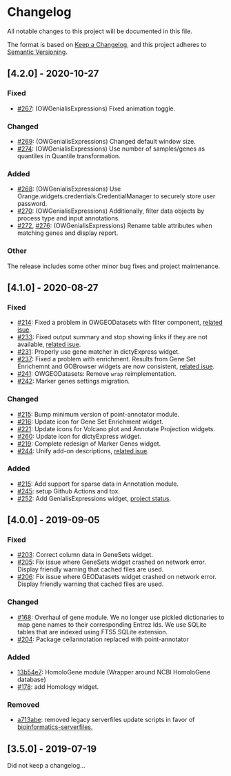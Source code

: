 # Changelog
All notable changes to this project will be documented in this file.

The format is based on [Keep a Changelog](https://keepachangelog.com/en/1.0.0/),
and this project adheres to [Semantic Versioning](https://semver.org/spec/v2.0.0.html).

## [4.2.0] - 2020-10-27

### Fixed
- [#267](https://github.com/biolab/orange3-bioinformatics/pull/267): (OWGenialisExpressions) Fixed animation toggle.

### Changed
- [#269](https://github.com/biolab/orange3-bioinformatics/pull/269): (OWGenialisExpressions) Changed default window size.
- [#274](https://github.com/biolab/orange3-bioinformatics/pull/274): (OWGenialisExpressions) Use number of samples/genes as quantiles in Quantile transformation.

### Added
- [#268](https://github.com/biolab/orange3-bioinformatics/pull/268): (OWGenialisExpressions) Use Orange.widgets.credentials.CredentialManager to securely store user password.
- [#270](https://github.com/biolab/orange3-bioinformatics/pull/270): (OWGenialisExpressions) Additionally, filter data objects by process type and input annotations.
- [#272](https://github.com/biolab/orange3-bioinformatics/pull/272), [#276](https://github.com/biolab/orange3-bioinformatics/pull/276): (OWGenialisExpressions) Rename table attributes when matching genes and display report.

### Other
The release includes some other minor bug fixes and project maintenance.

## [4.1.0] - 2020-08-27

### Fixed
- [#214](https://github.com/biolab/orange3-bioinformatics/pull/214): Fixed a problem in OWGEODatasets with filter component, [related isue](https://github.com/biolab/orange3-bioinformatics/issues/210). 
- [#233](https://github.com/biolab/orange3-bioinformatics/pull/233): Fixed output summary and stop showing links if they are not available, [related isue](https://github.com/biolab/orange3-bioinformatics/issues/228).  
- [#231](https://github.com/biolab/orange3-bioinformatics/pull/231): Properly use gene matcher in dictyExpress widget.
- [#237](https://github.com/biolab/orange3-bioinformatics/pull/237): Fixed a problem with enrichment. Results from Gene Set Enrichemnt and GOBrowser widgets are now consistent, [related isue](https://github.com/biolab/orange3-bioinformatics/issues/234).
- [#241](https://github.com/biolab/orange3-bioinformatics/pull/241): OWGEODatasets: Remove `wrap` reimplementation.
- [#242](https://github.com/biolab/orange3-bioinformatics/pull/242): Marker genes settings migration.

### Changed
- [#215](https://github.com/biolab/orange3-bioinformatics/pull/215): Bump minimum version of point-annotator module.
- [#216](https://github.com/biolab/orange3-bioinformatics/pull/216): Update icon for Gene Set Enrichment widget.
- [#221](https://github.com/biolab/orange3-bioinformatics/pull/221): Update icons for Volcano plot and Annotate Projection widgets.
- [#260](https://github.com/biolab/orange3-bioinformatics/pull/260): Update icon for dictyExpress widget.
- [#219](https://github.com/biolab/orange3-bioinformatics/pull/219): Complete redesign of Marker Genes widget.
- [#244](https://github.com/biolab/orange3-bioinformatics/pull/244): Unify add-on descriptions, [related isue](https://github.com/biolab/orange3/issues/4850).  

### Added
- [#215](https://github.com/biolab/orange3-bioinformatics/pull/215): Add support for sparse data in Annotation module.
- [#245](https://github.com/biolab/orange3-bioinformatics/pull/245): setup Github Actions and tox.
- [#252](https://github.com/biolab/orange3-bioinformatics/pull/251): Add GenialisExpressions widget, [project status](https://github.com/biolab/orange3-bioinformatics/projects/2).

## [4.0.0] - 2019-09-05

### Fixed
- [#203](https://github.com/biolab/orange3-bioinformatics/pull/203): Correct column data in GeneSets widget.
- [#205](https://github.com/biolab/orange3-bioinformatics/pull/205): Fix issue where GeneSets widget crashed on network error. Display friendly warning that cached files are used.
- [#206](https://github.com/biolab/orange3-bioinformatics/pull/206): Fix issue where GEODatasets widget crashed on network error. Display friendly warning that cached files are used.

### Changed
- [#168](https://github.com/biolab/orange3-bioinformatics/pull/168): 
Overhaul of gene module. We no longer use pickled dictionaries to map gene names to their corresponding Entrez Ids. 
We use SQLite tables that are indexed using FTS5 SQLite extension.
- [#204](https://github.com/biolab/orange3-bioinformatics/pull/204):
Package cellannotation replaced with point-annotator 

### Added
- [13b54e7](https://github.com/biolab/orange3-bioinformatics/pull/168/commits/13b54e7d93e09283ca5edfae4f11468fc2c0b12b): HomoloGene module (Wrapper around NCBI HomoloGene database)
- [#178](https://github.com/biolab/orange3-bioinformatics/pull/178): add Homology widget.

### Removed
- [a713abe](https://github.com/biolab/orange3-bioinformatics/commit/a713abe3b799efcfbd40f50aa724a4924fcf6df8):
removed legacy serverfiles update scripts in favor of [bioinformatics-serverfiles.](https://github.com/JakaKokosar/bioinformatics-serverfiles)

## [3.5.0] - 2019-07-19
Did not keep a changelog...

